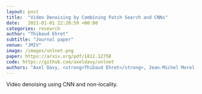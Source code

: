 ```yaml
---
layout: post
title:  "Video Denoising by Combining Patch Search and CNNs"
date:   2021-01-01 22:20:59 +00:00
categories: research
author: "Thibaud Ehret"
subtitle: "Journal paper"
venue: "JMIV"
image: /images/vnlnet.png
paper: https://arxiv.org/pdf/1811.12758
code: https://github.com/axeldavy/vnlnet
authors: "Axel Davy, <strong>Thibaud Ehret</strong>, Jean-Michel Morel, Pablo Arias, Gabriele Facciolo"
---
```

Video denoising using CNN and non-locality.
